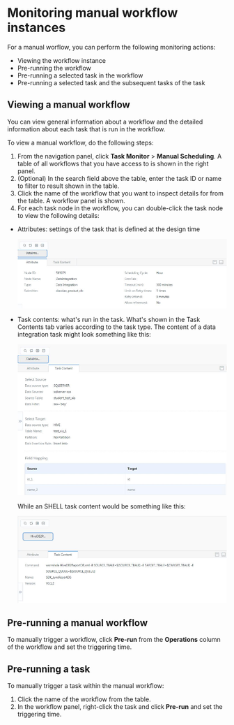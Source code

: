 # Monitoring manual workflow instances

For a manual worflow, you can perform the following monitoring actions:
- Viewing the workflow instance
- Pre-running the workflow
- Pre-running a selected task in the workflow
- Pre-running a selected task and the subsequent tasks of the task

## Viewing a manual workflow

You can view general information about a workflow and the detailed information about each task that is run in the workflow.

To view a manual workflow, do the following steps:
1. From the navigation panel, click **Task Monitor** > **Manual Scheduling**. A table of all workflows that you have access to is shown in the right panel.
2. (Optional) In the search field above the table, enter the task ID or name to filter to result shown in the table.
3. Click the name of the workflow that you want to inspect details for from the table. A workflow panel is shown.
4. For each task node in the workflow, you can double-click the task node to view the following details:
  - Attributes: settings of the task that is defined at the design time

    ![Task attributes in the workflow monitor](workflow_attributes.jpg)

  - Task contents: what's run in the task. What's shown in the Task Contents tab varies according to the task type. The content of a data integration task might look something like this:

    ![Task contents in the workflow monitor](workflow_taskcontents.jpg)

    While an SHELL task content would be something like this:

    ![Task contents in the workflow monitor](workflow_taskcontents2.jpg)

## Pre-running a manual workflow

To manually trigger a workflow, click **Pre-run** from the **Operations** column of the workflow and set the triggering time.

## Pre-running a task

To manually trigger a task within the manual workflow:

1. Click the name of the workflow from the table.
2. In the workflow panel, right-click the task and click **Pre-run** and set the triggering time.
